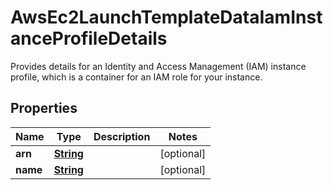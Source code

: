 

# AwsEc2LaunchTemplateDataIamInstanceProfileDetails

 Provides details for an Identity and Access Management (IAM) instance profile, which is a container for an IAM role for your instance. 

## Properties

| Name | Type | Description | Notes |
|------------ | ------------- | ------------- | -------------|
|**arn** | [**String**](String.md) |  |  [optional] |
|**name** | [**String**](String.md) |  |  [optional] |



